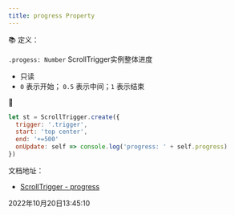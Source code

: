 ```yaml
---
title: progress Property
---
```



📚 定义：

`.progess: Number` ScrollTrigger实例整体进度
- 只读
- `0` 表示开始； `0.5` 表示中间；`1` 表示结束



🌰
```js {5}
let st = ScrollTrigger.create({
  trigger: '.trigger',
  start: 'top center',
  end: '+=500'
  onUpdate: self => console.log('progress: ' + self.progress)
})
```

文档地址：

- [ScrollTrigger - progress](https://greensock.com/docs/v3/Plugins/ScrollTrigger/progress)


2022年10月20日13:45:10
